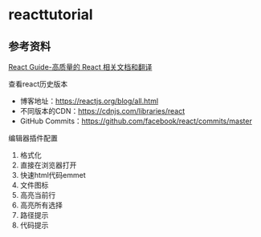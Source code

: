 # reacttutorial   

## 参考资料
[React Guide-高质量的 React 相关文档和翻译](https://github.com/react-guide)



查看react历史版本

* 博客地址：https://reactjs.org/blog/all.html
* 不同版本的CDN：https://cdnjs.com/libraries/react
* GitHub Commits：https://github.com/facebook/react/commits/master



编辑器插件配置

1. 格式化
2. 直接在浏览器打开
3. 快速html代码emmet
4. 文件图标
5. 高亮当前行
6. 高亮所有选择
7. 路径提示
8. 代码提示